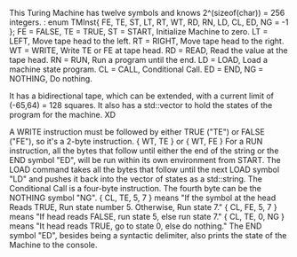 This Turing Machine has twelve symbols and knows 2^(sizeof(char)) = 256 integers. :
enum TMInst{ FE, TE, ST, LT, RT, WT, RD, RN, LD, CL, ED, NG = -1 };
FE = FALSE, 
TE = TRUE, 
ST = START, Initialize Machine to zero.
LT = LEFT, Move tape head to the left.
RT = RIGHT, Move tape head to the right.
WT = WRITE, Write TE or FE at tape head.
RD = READ, Read the value at the tape head.
RN = RUN, Run a program until the end.
LD = LOAD, Load a machine state program.
CL = CALL, Conditional Call. 
ED = END, 
NG = NOTHING, Do nothing.

It has a bidirectional tape, which can be extended, with a current limit of (-65,64) = 128 squares.
It also has a std::vector<string> to hold the states of the program for the machine. XD

A WRITE instruction must be followed by either TRUE ("TE") or FALSE ("FE"), so it's a 2-byte instruction.
  { WT, TE } or { WT, FE }
For a RUN instruction, all the bytes that follow until either the end of the string or the END symbol "ED", will be run within its own environment from START.
The LOAD command takes all the bytes that follow until the next LOAD symbol "LD" and pushes it back into the vector of states as a std::string.
The Conditional Call is a four-byte instruction. The fourth byte can be the NOTHING symbol "NG". 
  { CL, TE, 5, 7 } means "If the symbol at the head Reads TRUE, Run state number 5. Otherwise, Run state 7."
  { CL, FE, 5, 7 } means "If head reads FALSE, run state 5, else run state 7."
  { CL, TE, 0, NG } means "It head reads TRUE, go to state 0, else do nothing." 
The END symbol "ED", besides being a syntactic delimiter, also prints the state of the Machine to the console.

